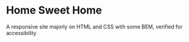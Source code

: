 # Home Sweet Home

A responsive site majorly on HTML and CSS with some BEM, verified for accessibility

